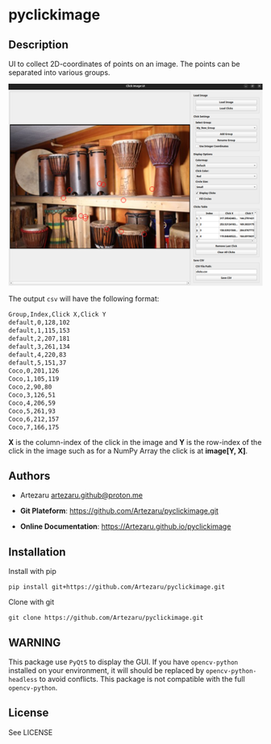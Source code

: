 # pyclickimage

## Description

UI to collect 2D-coordinates of points on an image.
The points can be separated into various groups.

![App](./pyclickimage/ressources/app.png)

The output ``csv`` will have the following format:

```
Group,Index,Click X,Click Y
default,0,128,102
default,1,115,153
default,2,207,181
default,3,261,134
default,4,220,83
default,5,151,37
Coco,0,201,126
Coco,1,105,119
Coco,2,90,80
Coco,3,126,51
Coco,4,206,59
Coco,5,261,93
Coco,6,212,157
Coco,7,166,175
```

**X** is the column-index of the click in the image and **Y** is the row-index of the click in the image such as for a NumPy Array the click is at **image[Y, X]**.


## Authors

- Artezaru <artezaru.github@proton.me>

- **Git Plateform**: https://github.com/Artezaru/pyclickimage.git
- **Online Documentation**: https://Artezaru.github.io/pyclickimage

## Installation

Install with pip

```
pip install git+https://github.com/Artezaru/pyclickimage.git
```

Clone with git

```
git clone https://github.com/Artezaru/pyclickimage.git
```

## WARNING

This package use ``PyQt5`` to display the GUI. 
If you have ``opencv-python`` installed on your environment, it will should be replaced by ``opencv-python-headless`` to avoid conflicts.
This package is not compatible with the full ``opencv-python``.

## License

See LICENSE
